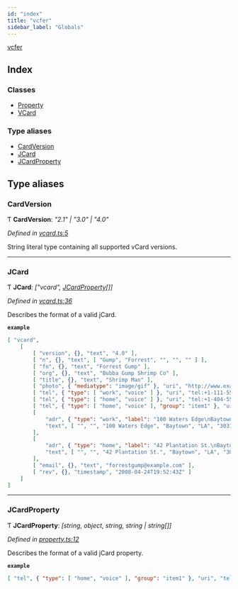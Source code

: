 ```yaml
---
id: "index"
title: "vcfer"
sidebar_label: "Globals"
---
```


[vcfer](index.md)

## Index

### Classes

* [Property](classes/property.md)
* [VCard](classes/vcard.md)

### Type aliases

* [CardVersion](index.md#cardversion)
* [JCard](index.md#jcard)
* [JCardProperty](index.md#jcardproperty)

## Type aliases

###  CardVersion

Ƭ **CardVersion**: *"2.1" | "3.0" | "4.0"*

*Defined in [vcard.ts:5](https://github.com/mcpar-land/vcfer/blob/b09eeea/src/vcard.ts#L5)*

String literal type containing all supported vCard versions.

___

###  JCard

Ƭ **JCard**: *["vcard", [JCardProperty](index.md#jcardproperty)[]]*

*Defined in [vcard.ts:36](https://github.com/mcpar-land/vcfer/blob/b09eeea/src/vcard.ts#L36)*

Describes the format of a valid jCard.

**`example`** 
```json
[ "vcard",
	[
		[ "version", {}, "text", "4.0" ],
		[ "n", {}, "text", [ "Gump", "Forrest", "", "", "" ] ],
		[ "fn", {}, "text", "Forrest Gump" ],
		[ "org", {}, "text", "Bubba Gump Shrimp Co" ],
		[ "title", {}, "text", "Shrimp Man" ],
		[ "photo", { "mediatype": "image/gif" }, "uri", "http://www.example.com/dir_photos/my_photo.gif" ],
		[ "tel", { "type": [ "work", "voice" ] }, "uri", "tel:+1-111-555-1212" ],
		[ "tel", { "type": [ "home", "voice" ] }, "uri", "tel:+1-404-555-1212" ],
		[ "tel", { "type": [ "home", "voice" ], "group": "item1" }, "uri", "tel:+1-404-555-1213" ],
		[
			"adr", { "type": "work", "label": "100 Waters Edge\nBaytown, LA 30314\nUnited States of America" },
			"text", [ "", "", "100 Waters Edge", "Baytown", "LA", "30314", "United States of America" ]
		],
		[
			"adr", { "type": "home", "label": "42 Plantation St.\nBaytown, LA 30314\nUnited States of America" },
			"text", [ "", "", "42 Plantation St.", "Baytown", "LA", "30314", "United States of America" ]
		],
		[ "email", {}, "text", "forrestgump@example.com" ],
		[ "rev", {}, "timestamp", "2008-04-24T19:52:43Z" ]
	]
]
```

___

###  JCardProperty

Ƭ **JCardProperty**: *[string, object, string, string | string[]]*

*Defined in [property.ts:12](https://github.com/mcpar-land/vcfer/blob/b09eeea/src/property.ts#L12)*

Describes the format of a valid jCard property.

**`example`** 
```json
[ "tel", { "type": [ "home", "voice" ], "group": "item1" }, "uri", "tel:+1-404-555-1213" ]
```
